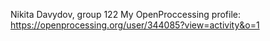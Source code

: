 Nikita Davydov, group 122
My OpenProccessing profile:
https://openprocessing.org/user/344085?view=activity&o=1
